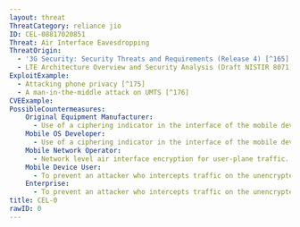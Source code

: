 ```yaml
---
layout: threat
ThreatCategory: reliance jio
ID: CEL-08817020851
Threat: Air Interface Eavesdropping
ThreatOrigin:
  - '3G Security: Security Threats and Requirements (Release 4) [^165]'
  - LTE Architecture Overview and Security Analysis (Draft NISTIR 8071) [^166]
ExploitExample:
  - Attacking phone privacy [^175]
  - A man-in-the-middle attack on UMTS [^176]
CVEExample:
PossibleCountermeasures:
    Original Equipment Manufacturer:
      - Use of a ciphering indicator in the interface of the mobile device to inform the user as to whether or not user data (e.g. voice calls, SMS/MMS messages, data) are being encrypted.
    Mobile OS Developer:
      - Use of a ciphering indicator in the interface of the mobile device to inform the user as to whether or not user data (e.g. voice calls, SMS/MMS messages, data) are being encrypted.
    Mobile Network Operator:
      - Network level air interface encryption for user-plane traffic.
    Mobile Device User:
      - To prevent an attacker who intercepts traffic on the unencrypted channel between a mobile device and a base station, use a mobile VPN or another third-party over-the-top encryption solution to encrypt data prior to transmission over the air interface.
    Enterprise:
      - To prevent an attacker who intercepts traffic on the unencrypted channel between a mobile device and a base station, use a mobile VPN or another third-party over-the-top encryption solution to encrypt data prior to transmission over the air interface.
title: CEL-0
rawID: 0
---
```

